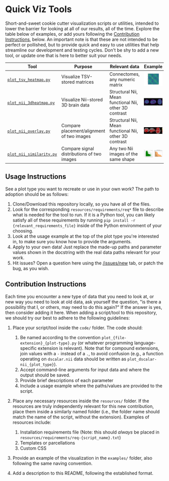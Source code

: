 # Quick Viz Tools
Short-and-sweet cookie cutter visualization scripts or utilities, intended to lower the barrier for looking at all of our results, all of the time. Explore the table below of examples, or add yours following the [Contribution Instructions](#Contribution-Instructions), below. An important note is that these are not intended to be perfect or pollished, but to provide quick and easy to use utilities that help streamline our development and testing cycles. Don't be shy to add a new tool, or update one that is here to better suit your needs.

| Tool | Purpose | Relevant data | Example |
|------|---------|---------------|---------|
| [`plot_tsv_heatmap.py`](./code/plot_tsv_heatmap.py)  | Visualize TSV-stored matrices  | Connectomes, any numeric matrix | ![plot_tsv_heatmap example](./examples/plot_tsv_heatmap.png)  |
| [`plot_nii_3dheatmap.py`](./code/plot_nii_3dheatmap.py)  | Visualize Nii-stored 3D brain data  | Structural Nii, Mean functional Nii, other 3D contrast | ![plot_nii_3dheatmap example](./examples/plot_nii_3dheatmap.png)  |
| [`plot_nii_overlay.py`](./code/plot_nii_overlay.py)  | Compare placement/alignment of two images  | Structural Nii, Mean functional Nii, other 3D contrast | ![plot_nii_overlay example](./examples/plot_nii_overlay.png)  |
| [`plot_nii_similarity.py`](./code/plot_nii_similarity.py)  | Compare signal distributions of two images  | Any two Nii images of the same shape | ![plot_nii_similarity example](./examples/plot_nii_similarity.png)  |


## Usage Instructions
See a plot type you want to recreate or use in your own work? The path to adoption should be as follows:

1. Clone/Download this repository locally, so you have all of the files.
2. Look for the corresponding `resources/requirements/req*` file to describe what is needed for the tool to run. If it is a Python tool, you can likely satisfy all of these requirements by running `pip install -r {relevant_requirements_file}` inside of the Python environment of your choosing.
3. Look at the usage example at the top of the plot type you're interested in, to make sure you know how to provide the arguments.
4. Apply to your own data! Just replace the made-up paths and parameter values shown in the docstring with the real data paths relevant for your work.
5. Hit issues? Open a question here using the [/issues/new](/issues/new/) tab, or patch the bug, as you wish.


## Contribution Instructions
Each time you encounter a new type of data that you need to look at, or new way you need to look at old data, ask yourself the question, "is there a possibility that I, or others, may need to do this again?" If the answer is yes, then consider adding it here. When adding a script/tool to this repository, we should try our best to adhere to the following guidelines:

1. Place your script/tool inside the `code/` folder. The code should:
   1. Be named according to the convention `plot_{file-extension}_{plot-type}.py` (or whatever programming language-specific extension is relevant). Note that for compound extensions, join values with a `-` instead of a `.`, to avoid confusion (e.g., a function operating on `dscalar.nii` data should be written as `plot_dscalar-nii_{plot_type}`). 
   2. Accept command-line arguments for input data and where the output should be saved.
   3. Provide brief descriptions of each parameter
   4. Include a usage example where the paths/values are provided to the script.

2. Place any necessary resources inside the `resources/` folder. If the resources are truly independently relevant for this new contribution, place them inside a similarly named folder (i.e., the folder name should match the name of the script, without the extension). Examples of resources include:
   1. Installation requirements file (Note: this should *always* be placed in `resources/requirements/req-{script_name}.txt`)
   2. Templates or parcellations
   3. Custom CSS

3. Provide an example of the visualization in the `examples/` folder, also following the same naving convention.

4. Add a description to this README, following the established format.

